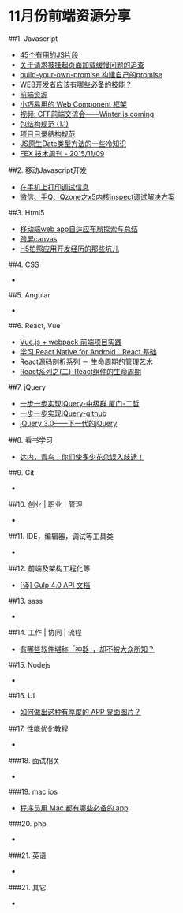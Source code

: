 # 11月份前端资源分享
##1. Javascript
- [45个有用的JS片段](http://modernweb.com/2013/12/23/45-useful-javascript-tips-tricks-and-best-practices/)
- [关于请求被挂起页面加载缓慢问题的追查](http://fex.baidu.com/blog/2015/01/chrome-stalled-problem-resolving-process/)
- [build-your-own-promise 构建自己的promise](http://www.html-js.com/article/Buildyourownpromise-blog-build-their-own-promise%203235)
- [WEB开发者应该有哪些必备的技能？](http://info.9iphp.com/essential-skills-every-web-developer-should-have/)
- [前端资源](https://github.com/poppinlp/fe-store-house)
- [小巧易用的 Web Component 框架](http://novajs.com/)
- [视频: CFF前端交流会——Winter is coming](http://v.youku.com/v_show/id_XMTM2NjU1ODI3Ng==.html)
- [包结构规范 (1.1)](https://github.com/ecomfe/spec/blob/master/package.md)
- [项目目录结构规范](https://github.com/ecomfe/spec/blob/master/directory.md)
- [JS原生Date类型方法的一些冷知识](http://chitanda.me/2015/08/21/the-trivia-of-js-date-function/)
- [FEX 技术周刊 - 2015/11/09](http://fex.baidu.com/blog/2015/11/fis-weekly-09/)

##2. 移动Javascript开发
- [在手机上打印调试信息](https://github.com/binnng/debug.js)
- [微信、手Q、Qzone之x5内核inspect调试解决方案](http://bbs.mb.qq.com/thread-243399-1-1.html)

##3. Html5
- [移动端web app自适应布局探索与总结](http://www.html-js.com/article/JavaScript-learning-notes%203234)
- [跨屏canvas](https://github.com/elevenetc/InteractiveCanvas)
- [H5拍照应用开发经历的那些坑儿](http://tgideas.qq.com/webplat/info/news_version3/804/7104/7106/m5723/201409/278736.shtml)

##4. CSS
- []()

##5. Angular
- []()

##6. React, Vue
- [Vue.js + webpack 前端项目实践](http://finalshares.com/read-751)
- [学习 React Native for Android：React 基础](http://hahack.com/codes/learn-react-native-for-android-02)
- [React源码剖析系列 － 生命周期的管理艺术](http://zhuanlan.zhihu.com/purerender/20312691)
- [React系列之(二)-React组件的生命周期](http://mtydev.net/?p=423#rd&sukey=fc78a68049a14bb29cb88dc13ffeaf925e4192950f9fc8409714d9e7dd53ba4c58e007f5dd58f6eee66ae37c05323c3f)

##7. jQuery
- [一步一步实现jQuery-中级群 厦门-二哲](http://www.html-js.com/card/3729)
- [一步一步实现jQuery-github](https://github.com/MeCKodo/forchange)
- [jQuery 3.0——下一代的jQuery](http://www.html-js.com/article/JQuery-3-the-next-generation-of-jQuery-on-a-flat-road%203268)


##8. 看书学习
- [达内，青鸟！你们使多少花朵误入歧途！](http://www.cnblogs.com/geniusalex/p/4928713.html)

##9. Git
- []()

##10. 创业 | 职业｜管理
- []()

##11. IDE，编辑器，调试等工具类
- []()

##12. 前端及架构工程化等
- [[译] Gulp 4.0 API 文档](https://github.com/cssmagic/blog/issues/55)

##13. sass
- []()

##14. 工作 | 协同 | 流程
- [有哪些软件堪称「神器」，却不被大众所知？](http://www.zhihu.com/question/36546814)

##15. Nodejs
- []()

##16. UI
- [如何做出这种有厚度的 APP 界面图片？](http://www.zhihu.com/question/37067855)

##17. 性能优化教程
- []()

###18. 面试相关
- []()

###19. mac ios
- [程序员用 Mac 都有哪些必备的 app](http://www.zhihu.com/question/20036899)

###20. php
- []()

###21. 英语
- []()

###21. 其它
- []()

